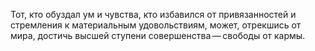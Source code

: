 Тот, кто обуздал ум и чувства, кто избавился от привязанностей и стремления к материальным удовольствиям, может, отрекшись от мира, достичь высшей ступени совершенства — свободы от кармы.